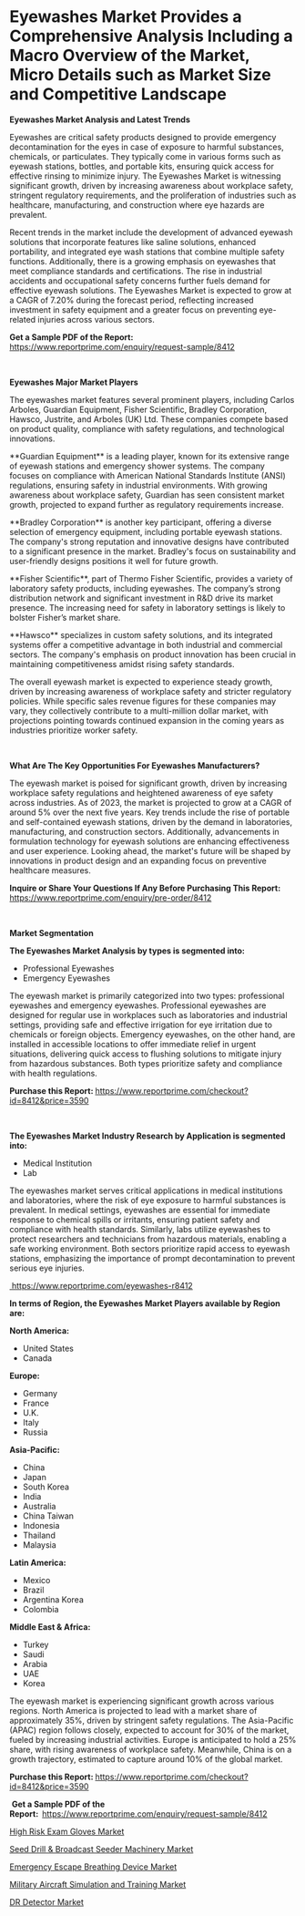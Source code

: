 <p><h1>Eyewashes Market Provides a Comprehensive Analysis Including a Macro Overview of the Market, Micro Details such as Market Size and Competitive Landscape</h1></p><p><strong>Eyewashes Market Analysis and Latest Trends</strong></p>
<p><p>Eyewashes are critical safety products designed to provide emergency decontamination for the eyes in case of exposure to harmful substances, chemicals, or particulates. They typically come in various forms such as eyewash stations, bottles, and portable kits, ensuring quick access for effective rinsing to minimize injury. The Eyewashes Market is witnessing significant growth, driven by increasing awareness about workplace safety, stringent regulatory requirements, and the proliferation of industries such as healthcare, manufacturing, and construction where eye hazards are prevalent.</p><p>Recent trends in the market include the development of advanced eyewash solutions that incorporate features like saline solutions, enhanced portability, and integrated eye wash stations that combine multiple safety functions. Additionally, there is a growing emphasis on eyewashes that meet compliance standards and certifications. The rise in industrial accidents and occupational safety concerns further fuels demand for effective eyewash solutions. The Eyewashes Market is expected to grow at a CAGR of 7.20% during the forecast period, reflecting increased investment in safety equipment and a greater focus on preventing eye-related injuries across various sectors.</p></p>
<p><strong>Get a Sample PDF of the Report:&nbsp;</strong> <a href="https://www.reportprime.com/enquiry/request-sample/8412?utm_campaign=41&utm_medium=2&utm_source=Github&utm_content=ia&utm_term=26112024&utm_id=eyewashes">https://www.reportprime.com/enquiry/request-sample/8412</a></p>
<p>&nbsp;</p>
<p><strong>Eyewashes Major Market Players</strong></p>
<p><p>The eyewashes market features several prominent players, including Carlos Arboles, Guardian Equipment, Fisher Scientific, Bradley Corporation, Hawsco, Justrite, and Arboles (UK) Ltd. These companies compete based on product quality, compliance with safety regulations, and technological innovations.</p><p>**Guardian Equipment** is a leading player, known for its extensive range of eyewash stations and emergency shower systems. The company focuses on compliance with American National Standards Institute (ANSI) regulations, ensuring safety in industrial environments. With growing awareness about workplace safety, Guardian has seen consistent market growth, projected to expand further as regulatory requirements increase.</p><p>**Bradley Corporation** is another key participant, offering a diverse selection of emergency equipment, including portable eyewash stations. The company's strong reputation and innovative designs have contributed to a significant presence in the market. Bradley's focus on sustainability and user-friendly designs positions it well for future growth.</p><p>**Fisher Scientific**, part of Thermo Fisher Scientific, provides a variety of laboratory safety products, including eyewashes. The company’s strong distribution network and significant investment in R&D drive its market presence. The increasing need for safety in laboratory settings is likely to bolster Fisher’s market share.</p><p>**Hawsco** specializes in custom safety solutions, and its integrated systems offer a competitive advantage in both industrial and commercial sectors. The company's emphasis on product innovation has been crucial in maintaining competitiveness amidst rising safety standards.</p><p>The overall eyewash market is expected to experience steady growth, driven by increasing awareness of workplace safety and stricter regulatory policies. While specific sales revenue figures for these companies may vary, they collectively contribute to a multi-million dollar market, with projections pointing towards continued expansion in the coming years as industries prioritize worker safety.</p></p>
<p>&nbsp;</p>
<p><strong>What Are The Key Opportunities For Eyewashes Manufacturers?</strong></p>
<p><p>The eyewash market is poised for significant growth, driven by increasing workplace safety regulations and heightened awareness of eye safety across industries. As of 2023, the market is projected to grow at a CAGR of around 5% over the next five years. Key trends include the rise of portable and self-contained eyewash stations, driven by the demand in laboratories, manufacturing, and construction sectors. Additionally, advancements in formulation technology for eyewash solutions are enhancing effectiveness and user experience. Looking ahead, the market's future will be shaped by innovations in product design and an expanding focus on preventive healthcare measures.</p></p>
<p><strong>Inquire or Share Your Questions If Any Before Purchasing This Report:</strong> <a href="https://www.reportprime.com/enquiry/pre-order/8412?utm_campaign=41&utm_medium=2&utm_source=Github&utm_content=ia&utm_term=26112024&utm_id=eyewashes">https://www.reportprime.com/enquiry/pre-order/8412</a></p>
<p>&nbsp;</p>
<p><strong>Market Segmentation</strong></p>
<p><strong>The Eyewashes Market Analysis by types is segmented into:</strong></p>
<p><ul><li>Professional Eyewashes</li><li>Emergency Eyewashes</li></ul></p>
<p><p>The eyewash market is primarily categorized into two types: professional eyewashes and emergency eyewashes. Professional eyewashes are designed for regular use in workplaces such as laboratories and industrial settings, providing safe and effective irrigation for eye irritation due to chemicals or foreign objects. Emergency eyewashes, on the other hand, are installed in accessible locations to offer immediate relief in urgent situations, delivering quick access to flushing solutions to mitigate injury from hazardous substances. Both types prioritize safety and compliance with health regulations.</p></p>
<p><strong>Purchase this Report:&nbsp;</strong><a href="https://www.reportprime.com/checkout?id=8412&price=3590&utm_campaign=41&utm_medium=2&utm_source=Github&utm_content=ia&utm_term=26112024&utm_id=eyewashes">https://www.reportprime.com/checkout?id=8412&price=3590</a></p>
<p>&nbsp;</p>
<p><strong>The Eyewashes Market Industry Research by Application is segmented into:</strong></p>
<p><ul><li>Medical Institution</li><li>Lab</li></ul></p>
<p><p>The eyewashes market serves critical applications in medical institutions and laboratories, where the risk of eye exposure to harmful substances is prevalent. In medical settings, eyewashes are essential for immediate response to chemical spills or irritants, ensuring patient safety and compliance with health standards. Similarly, labs utilize eyewashes to protect researchers and technicians from hazardous materials, enabling a safe working environment. Both sectors prioritize rapid access to eyewash stations, emphasizing the importance of prompt decontamination to prevent serious eye injuries.</p></p>
<p><a href="https://www.reportprime.com/eyewashes-r8412?utm_campaign=41&utm_medium=2&utm_source=Github&utm_content=ia&utm_term=26112024&utm_id=eyewashes">&nbsp;https://www.reportprime.com/eyewashes-r8412</a></p>
<p><strong>In terms of Region, the Eyewashes Market Players available by Region are:</strong></p>
<p>
    <p> <strong> North America: </strong>
        <ul>
            <li>United States</li>
            <li>Canada</li>
        </ul>
        </p> 
    <p> <strong> Europe: </strong>
        <ul>
            <li>Germany</li>
            <li>France</li>
            <li>U.K.</li>
            <li>Italy</li>
            <li>Russia</li>
        </ul>
        </p> 
    <p> <strong> Asia-Pacific: </strong>
        <ul>
            <li>China</li>
            <li>Japan</li>
            <li>South Korea</li>
            <li>India</li>
            <li>Australia</li>
            <li>China Taiwan</li>
            <li>Indonesia</li>
            <li>Thailand</li>
            <li>Malaysia</li>
        </ul>
        </p> 
    <p> <strong> Latin America: </strong>
        <ul>
            <li>Mexico</li>
            <li>Brazil</li>
            <li>Argentina Korea</li>
            <li>Colombia</li>
        </ul>
        </p> 
    <p> <strong> Middle East & Africa: </strong>
        <ul>
            <li>Turkey</li>
            <li>Saudi</li>
            <li>Arabia</li>
            <li>UAE</li>
            <li>Korea</li>
        </ul>
    </p>
    </p>
<p><p>The eyewash market is experiencing significant growth across various regions. North America is projected to lead with a market share of approximately 35%, driven by stringent safety regulations. The Asia-Pacific (APAC) region follows closely, expected to account for 30% of the market, fueled by increasing industrial activities. Europe is anticipated to hold a 25% share, with rising awareness of workplace safety. Meanwhile, China is on a growth trajectory, estimated to capture around 10% of the global market.</p></p>
<p><strong>Purchase this Report: </strong><a href="https://www.reportprime.com/checkout?id=8412&price=3590&utm_campaign=41&utm_medium=2&utm_source=Github&utm_content=ia&utm_term=26112024&utm_id=eyewashes">https://www.reportprime.com/checkout?id=8412&price=3590</a></p>
<p>&nbsp;<strong>Get a Sample PDF of the Report:&nbsp;&nbsp;</strong><a href="https://www.reportprime.com/enquiry/request-sample/8412?utm_campaign=41&utm_medium=2&utm_source=Github&utm_content=ia&utm_term=26112024&utm_id=eyewashes">https://www.reportprime.com/enquiry/request-sample/8412</a></p>
<p><strong></strong></p>
<p><p><a href="https://github.com/sca704osol/Market-Research-Report-List-1/blob/main/high-risk-exam-gloves-market.md?utm_campaign=41&utm_medium=2&utm_source=Github&utm_content=ia&utm_term=26112024&utm_id=eyewashes">High Risk Exam Gloves Market</a></p><p><a href="https://issuu.com/reportprime-2/docs/seed-drill-broadcast-seeder-machine_8632f88c6cce72?utm_campaign=41&utm_medium=2&utm_source=Github&utm_content=ia&utm_term=26112024&utm_id=eyewashes">Seed Drill & Broadcast Seeder Machinery Market</a></p><p><a href="https://www.linkedin.com/pulse/qualitative-quantitative-insights-emergency-escape-fxibc?utm_campaign=41&utm_medium=2&utm_source=Github&utm_content=ia&utm_term=26112024&utm_id=eyewashes">Emergency Escape Breathing Device Market</a></p><p><a href="https://issuu.com/reportprime-2/docs/military-aircraft-simulation-and-tr_941112580b8f95?utm_campaign=41&utm_medium=2&utm_source=Github&utm_content=ia&utm_term=26112024&utm_id=eyewashes">Military Aircraft Simulation and Training Market</a></p><p><a href="https://github.com/RunaHaque64/Market-Research-Report-List-1/blob/main/dr-detector-market.md?utm_campaign=41&utm_medium=2&utm_source=Github&utm_content=ia&utm_term=26112024&utm_id=eyewashes">DR Detector Market</a></p></p>